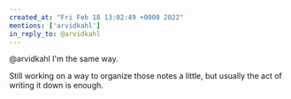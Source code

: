 ```yaml
---
created_at: "Fri Feb 18 13:02:49 +0000 2022"
mentions: ['arvidkahl']
in_reply_to: @arvidkahl
---
```


@arvidkahl I'm the same way. 

Still working on a way to organize those notes a little, but usually the act of writing it down is enough.